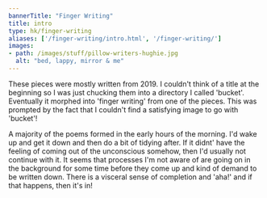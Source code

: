 ```yaml
---
bannerTitle: "Finger Writing" 
title: intro
type: hk/finger-writing
aliases: ['/finger-writing/intro.html', '/finger-writing/']
images:
- path: /images/stuff/pillow-writers-hughie.jpg
  alt: "bed, lappy, mirror & me" 
---
```


These pieces were mostly written from 2019.  I couldn't think of a title at the
beginning so I was just chucking them into a directory I called 'bucket'.
Eventually it morphed into 'finger writing' from one of the pieces. This was
prompted by the fact that I couldn't find a satisfying image to go with
'bucket'!

A majority of the poems formed in the early hours of the morning. I'd wake
up and get it down and then do a bit of tidying after. If it didnt' have the
feeling of coming out of the unconscious somehow, then I'd usually not continue
with it. It seems that processes I'm not aware of are going on in the
background for some time before they come up and kind of demand to be written
down. There is a visceral sense of completion and 'aha!' and if that happens,
then it's in!

